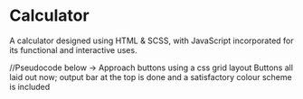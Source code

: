 # Calculator
A calculator designed using HTML & SCSS, with JavaScript incorporated for its functional and interactive uses.




//Pseudocode below ->
Approach buttons using a css grid layout 
Buttons all laid out now; output bar at the top is done and a satisfactory colour scheme is included

